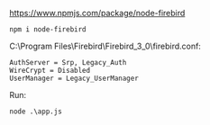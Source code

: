 https://www.npmjs.com/package/node-firebird 
```
npm i node-firebird
```
C:\Program Files\Firebird\Firebird_3_0\firebird.conf:
```
AuthServer = Srp, Legacy_Auth
WireCrypt = Disabled
UserManager = Legacy_UserManager
```
Run:
```
node .\app.js
```